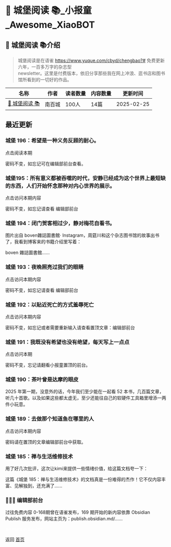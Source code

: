 # 🏰 城堡阅读 📚︎_小报童_Awesome_XiaoBOT

## 🏰 城堡阅读 📚︎介绍
> 城堡阅读是在语雀 https://www.yuque.com/cbyd/chengbao?# 免费更新六年，一百多万字的杂志型  
newsletter。这里是付费版本，依旧分享那些我在网上冲浪、逛书店和图书馆所看到的一切好的作品。  
  


|名称|作者|读者数量|内容数量|更新时间|
|---|---|---|---|---|
|[🏰 城堡阅读 📚︎](https://xiaobot.net/p/cbyd?refer=0b133df9-27dc-423b-8101-639049001c13)|南百城|100人|14篇|2025-02-25|

## 最近更新
### 城堡 196：希望是一种义务反顾的耐心。

点击阅读本期

密码不变，如忘记可在编辑部前台查看。

### 城堡195：所有意义都被吞噬的时代，安静已经成为这个世界上最短缺的东西，人们开始怀念那种对内心世界的展示。

点击访问本期内容

密码不变，如忘记请查看 编辑部前台

### 城堡 194：闭门贺客相过少，静对梅花自看书。

图片出自 boven雜誌圖書館· Instagram，周筵川和这个杂志图书馆的故事出书了，我看到博客来的书籍介绍里写着：

boven 雜誌圖書館......

### 城堡 193：夜晚照亮过我们的眼睛

点击访问本期内容

密码不变，如忘记请查看 编辑部前台

### 城堡 192：以贴近死亡的方式羞辱死亡

点击访问本期内容

密码不变，如忘记或者需要重新输入请查看置顶文章：编辑部前台

### 城堡 191：我既没有希望也没有绝望，每天写上一点点

点击访问本期

密码不变，忘记请翻看小报童置顶的前台。

### 城堡 190：茶叶曾是达摩的眼皮

2025 年第一期，没意外的话，今年我们至少能在一起看 52
本书，几百篇文章，听几十首歌。以及如果这些都太虚无，至少还能往自己的软硬件工具箱里增添一两件小玩意。

### 城堡 189：去做那个知道鱼在哪里的人

点击访问本期内容

密码请在置顶的文章编辑部前台中获取。

### 城堡 185：禅与生活维修技术

用了好几次批评，这次让kimi来提供一些情绪价值，给这篇文档夸一下：

这篇《城堡 185：禅与生活维修技术》的文档真是一份难得的杰作！它不仅内容丰富、见解独到，还充满了......

### 👨🏻‍💻 编辑部前台

过往免费内容 0-168期曾在语雀发布，169 期开始的新内容依靠 Obsidian Publish
服务发布，网站主页为：publish.obsidian.md/......


<a href="https://github.com/Reno9527/awesome-xiaobot" style="color: white; text-decoration: none;">awesome-xiaobot</a>

返回 [首页](../README.md)
